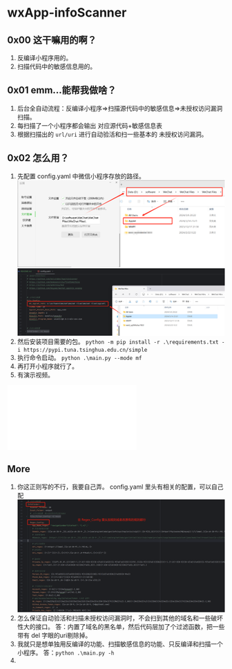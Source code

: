 # wxApp-infoScanner

## 0x00 这干嘛用的啊？

1. 反编译小程序用的。
2. 扫描代码中的敏感信息用的。

## 0x01 emm...能帮我做啥？

1. 后台全自动流程：反编译小程序=>扫描源代码中的敏感信息=>未授权访问漏洞扫描。
2. 每扫描了一个小程序都会输出 对应源代码+敏感信息表
3. 根据扫描出的 ``url/uri`` 进行自动验活和扫一些基本的 未授权访问漏洞。

## 0x02 怎么用？

1. 先配置 config.yaml 中微信小程序存放的路径。
![img.png](img/img_0.png)
![img.png](img/img_2.png)
2. 然后安装项目需要的包。
   `python -m pip install -r .\requirements.txt -i https://pypi.tuna.tsinghua.edu.cn/simple`
3. 执行命令启动。
`python .\main.py --mode mf`
4. 再打开小程序就行了。
5. 有演示视频。

<iframe src="//player.bilibili.com/player.html?aid=1251817003&bvid=BV1LJ4m187Gq&cid=1470148137&p=1" scrolling="no" border="0" frameborder="no" framespacing="0" allowfullscreen="true"> </iframe>

## More
1. 你这正则写的不行，我要自己弄。
   config.yaml 里头有相关的配置，可以自己配
   ![img.png](img/img_1.png)
2. 怎么保证自动验活和扫描未授权访问漏洞时，不会扫到其他的域名和一些破坏性大的接口。
   答：内置了域名的黑名单，然后代码层加了个过滤函数，把一些带有 del 字眼的uri剔除掉。
3. 我就只是想单独用反编译的功能、扫描敏感信息的功能、只反编译和扫描一个小程序。
   答：`python .\main.py -h`
4. 

